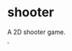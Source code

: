 # shooter
A 2D shooter game.

<a href="https://zzy2357.itch.io/shooter" target="_blank">
	<img src="https://static.itch.io/images/badge-color.svg" style="zoom:25%;" >
</a>

